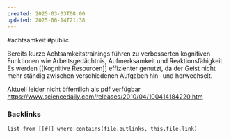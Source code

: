 ```yaml
---
created: 2025-03-03T08:00
updated: 2025-06-14T21:38
---
```

#achtsamkeit #public

Bereits kurze Achtsamkeitstrainings führen zu verbesserten kognitiven Funktionen wie Arbeitsgedächtnis, Aufmerksamkeit und Reaktionsfähigkeit. Es werden [[Kognitive Resourcen]] effizienter genutzt, da der Geist nicht mehr ständig zwischen verschiedenen Aufgaben hin- und herwechselt. 

Aktuell leider nicht öffentlich als pdf verfügbar https://www.sciencedaily.com/releases/2010/04/100414184220.htm

### Backlinks
```dataview 
list from [[#]] where contains(file.outlinks, this.file.link)
```

